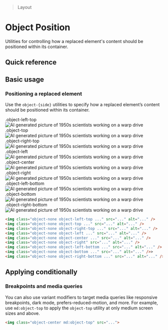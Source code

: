 > Layout

# Object Position

Utilities for controlling how a replaced element's content should be positioned within its container.

## Quick reference

<qr-table />

## Basic usage

### Positioning a replaced element
Use the `object-{side}` utilities to specify how a replaced element’s content should be positioned within its container.

<example-container>
  <div class="flex sm:grid sm:grid-cols-3 sm:gap-16 sm:justify-around">
    <div class="w-full flex flex-col justify-self-start place-items-start ex-inner-box p-16">
      <div class="pb-8">.object-left-top</div>
      <div class="h-128 w-128 flex">
        <img src="/images/50s-scientists_240.jpg" class="object-none object-left-top rounded" alt="AI generated picture of 1950s scientists working on a warp drive" />
      </div>
    </div>
    <div class="w-full flex flex-col justify-self-center place-items-center ex-inner-box p-16">
      <div class="pb-8">.object-top</div>
      <div class="h-128 w-128 flex">
        <img src="/images/50s-scientists_240.jpg" class="object-none object-top rounded" alt="AI generated picture of 1950s scientists working on a warp drive" />
      </div>
    </div>
    <div class="w-full flex flex-col justify-self-end place-items-end ex-inner-box p-16">
      <div class="pb-8">.object-right-top</div>
      <div class="h-128 w-128 flex">
        <img src="/images/50s-scientists_240.jpg" class="object-none object-right-top rounded" alt="AI generated picture of 1950s scientists working on a warp drive" />
      </div>
    </div>
    <div class="w-full flex flex-col justify-self-start place-items-start ex-inner-box p-16">
      <div class="pb-8">.object-left</div>
      <div class="h-128 w-128 flex">
        <img src="/images/50s-scientists_240.jpg" class="object-none object-left rounded" alt="AI generated picture of 1950s scientists working on a warp drive" />
      </div>
    </div>
    <div class="w-full flex flex-col justify-self-center place-items-center ex-inner-box p-16">
      <div class="pb-8">.object-center</div>
      <div class="h-128 w-128 flex">
        <img src="/images/50s-scientists_240.jpg" class="object-none object-center rounded" alt="AI generated picture of 1950s scientists working on a warp drive" />
      </div>
    </div>
    <div class="w-full flex flex-col justify-self-end place-items-end ex-inner-box p-16">
      <div class="pb-8">.object-right</div>
      <div class="h-128 w-128 flex">
        <img src="/images/50s-scientists_240.jpg" class="object-none object-right rounded" alt="AI generated picture of 1950s scientists working on a warp drive" />
      </div>
    </div>
     <div class="w-full flex flex-col justify-self-start place-items-start ex-inner-box p-16">
      <div class="pb-8">.object-left-bottom</div>
      <div class="h-128 w-128 flex">
        <img src="/images/50s-scientists_240.jpg" class="object-none object-left-bottom rounded" alt="AI generated picture of 1950s scientists working on a warp drive" />
      </div>
    </div>
    <div class="w-full flex flex-col justify-self-center place-items-center ex-inner-box p-16">
      <div class="pb-8">.object-bottom</div>
      <div class="h-128 w-128 flex">
        <img src="/images/50s-scientists_240.jpg" class="object-none object-bottom rounded" alt="AI generated picture of 1950s scientists working on a warp drive" />
      </div>
    </div>
    <div class="w-full flex flex-col justify-self-end place-items-end ex-inner-box p-16">
      <div class="pb-8">.object-right-bottom</div>
      <div class="h-128 w-128 flex">
        <img src="/images/50s-scientists_240.jpg" class="object-none object-right-bottom rounded" alt="AI generated picture of 1950s scientists working on a warp drive" />
      </div>
    </div>
  </div>
</example-container>

```html
<img class="object-none object-left-top ..." src="..." alt="..." />
<img class="object-none object-top ..." src="..." alt="..." />
<img class="object-none object-right-top ..." src="..." alt="..." />
<img class="object-none object-left ..." src="..." alt="..." />
<img class="object-none object-center ..." src="..." alt="..." />
<img class="object-none object-right" src="..." alt="..." />
<img class="object-none object-left-bottom ..." src="..." alt="..." />
<img class="object-none object-bottom ..." src="..." alt="..." />>
<img class="object-none object-right-bottom ..." src="..." alt="..." />
```

## Applying conditionally

### Breakpoints and media queries
You can also use variant modifiers to target media queries like responsive breakpoints, dark mode, prefers-reduced-motion, and more. For example, use `md:object-top` to apply the `object-top` utility at only medium screen sizes and above.

```html
<img class="object-center md:object-top" src="...">
```
